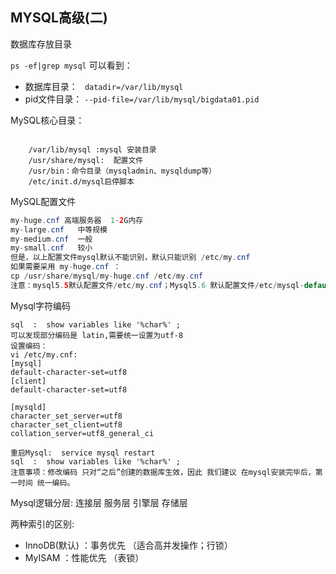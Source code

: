## MYSQL高级(二)

数据库存放目录

`ps -ef|grep mysql`  可以看到：

* 数据库目录：   `  datadir=/var/lib/mysql `
* pid文件目录： `--pid-file=/var/lib/mysql/bigdata01.pid`

MySQL核心目录：

```shell

	/var/lib/mysql :mysql 安装目录
	/usr/share/mysql:  配置文件
	/usr/bin：命令目录（mysqladmin、mysqldump等）
	/etc/init.d/mysql启停脚本
```

  MySQL配置文件

```java
my-huge.cnf	高端服务器  1-2G内存
my-large.cnf   中等规模
my-medium.cnf  一般
my-small.cnf   较小
但是，以上配置文件mysql默认不能识别，默认只能识别 /etc/my.cnf
如果需要采用 my-huge.cnf ：
cp /usr/share/mysql/my-huge.cnf /etc/my.cnf
注意：mysql5.5默认配置文件/etc/my.cnf；Mysql5.6 默认配置文件/etc/mysql-default.cnf
```

Mysql字符编码

```mysql
sql  :  show variables like '%char%' ;
可以发现部分编码是 latin,需要统一设置为utf-8
设置编码：
vi /etc/my.cnf:
[mysql]
default-character-set=utf8
[client]
default-character-set=utf8

[mysqld]
character_set_server=utf8
character_set_client=utf8
collation_server=utf8_general_ci

重启Mysql:  service mysql restart
sql  :  show variables like '%char%' ;
注意事项：修改编码 只对“之后”创建的数据库生效，因此 我们建议 在mysql安装完毕后，第一时间 统一编码。
```

Mysql逻辑分层: 连接层 服务层 引擎层 存储层

两种索引的区别:
* InnoDB(默认) ：事务优先 （适合高并发操作；行锁）
* MyISAM ：性能优先  （表锁）
